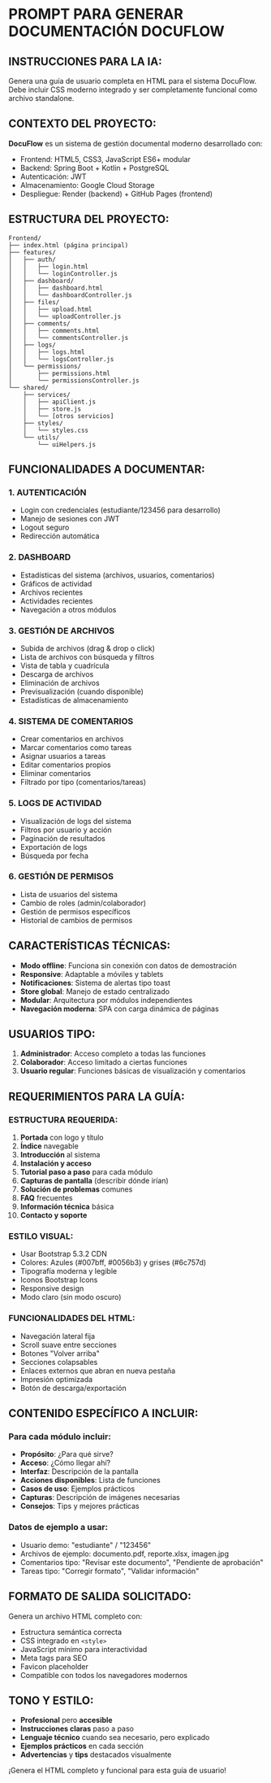 # PROMPT PARA GENERAR DOCUMENTACIÓN DOCUFLOW

## INSTRUCCIONES PARA LA IA:

Genera una guía de usuario completa en HTML para el sistema DocuFlow. Debe incluir CSS moderno integrado y ser completamente funcional como archivo standalone.

## CONTEXTO DEL PROYECTO:

**DocuFlow** es un sistema de gestión documental moderno desarrollado con:
- Frontend: HTML5, CSS3, JavaScript ES6+ modular
- Backend: Spring Boot + Kotlin + PostgreSQL
- Autenticación: JWT
- Almacenamiento: Google Cloud Storage
- Despliegue: Render (backend) + GitHub Pages (frontend)

## ESTRUCTURA DEL PROYECTO:

```
Frontend/
├── index.html (página principal)
├── features/
│   ├── auth/
│   │   ├── login.html
│   │   └── loginController.js
│   ├── dashboard/
│   │   ├── dashboard.html
│   │   └── dashboardController.js
│   ├── files/
│   │   ├── upload.html
│   │   └── uploadController.js
│   ├── comments/
│   │   ├── comments.html
│   │   └── commentsController.js
│   ├── logs/
│   │   ├── logs.html
│   │   └── logsController.js
│   └── permissions/
│       ├── permissions.html
│       └── permissionsController.js
└── shared/
    ├── services/
    │   ├── apiClient.js
    │   ├── store.js
    │   └── [otros servicios]
    ├── styles/
    │   └── styles.css
    └── utils/
        └── uiHelpers.js
```

## FUNCIONALIDADES A DOCUMENTAR:

### 1. AUTENTICACIÓN
- Login con credenciales (estudiante/123456 para desarrollo)
- Manejo de sesiones con JWT
- Logout seguro
- Redirección automática

### 2. DASHBOARD
- Estadísticas del sistema (archivos, usuarios, comentarios)
- Gráficos de actividad
- Archivos recientes
- Actividades recientes
- Navegación a otros módulos

### 3. GESTIÓN DE ARCHIVOS
- Subida de archivos (drag & drop o click)
- Lista de archivos con búsqueda y filtros
- Vista de tabla y cuadrícula
- Descarga de archivos
- Eliminación de archivos
- Previsualización (cuando disponible)
- Estadísticas de almacenamiento

### 4. SISTEMA DE COMENTARIOS
- Crear comentarios en archivos
- Marcar comentarios como tareas
- Asignar usuarios a tareas
- Editar comentarios propios
- Eliminar comentarios
- Filtrado por tipo (comentarios/tareas)

### 5. LOGS DE ACTIVIDAD
- Visualización de logs del sistema
- Filtros por usuario y acción
- Paginación de resultados
- Exportación de logs
- Búsqueda por fecha

### 6. GESTIÓN DE PERMISOS
- Lista de usuarios del sistema
- Cambio de roles (admin/colaborador)
- Gestión de permisos específicos
- Historial de cambios de permisos

## CARACTERÍSTICAS TÉCNICAS:

- **Modo offline**: Funciona sin conexión con datos de demostración
- **Responsive**: Adaptable a móviles y tablets
- **Notificaciones**: Sistema de alertas tipo toast
- **Store global**: Manejo de estado centralizado
- **Modular**: Arquitectura por módulos independientes
- **Navegación moderna**: SPA con carga dinámica de páginas

## USUARIOS TIPO:

1. **Administrador**: Acceso completo a todas las funciones
2. **Colaborador**: Acceso limitado a ciertas funciones
3. **Usuario regular**: Funciones básicas de visualización y comentarios

## REQUERIMIENTOS PARA LA GUÍA:

### ESTRUCTURA REQUERIDA:
1. **Portada** con logo y título
2. **Índice** navegable
3. **Introducción** al sistema
4. **Instalación y acceso**
5. **Tutorial paso a paso** para cada módulo
6. **Capturas de pantalla** (describir dónde irían)
7. **Solución de problemas** comunes
8. **FAQ** frecuentes
9. **Información técnica** básica
10. **Contacto y soporte**

### ESTILO VISUAL:
- Usar Bootstrap 5.3.2 CDN
- Colores: Azules (#007bff, #0056b3) y grises (#6c757d)
- Tipografía moderna y legible
- Iconos Bootstrap Icons
- Responsive design
- Modo claro (sin modo oscuro)

### FUNCIONALIDADES DEL HTML:
- Navegación lateral fija
- Scroll suave entre secciones
- Botones "Volver arriba"
- Secciones colapsables
- Enlaces externos que abran en nueva pestaña
- Impresión optimizada
- Botón de descarga/exportación

## CONTENIDO ESPECÍFICO A INCLUIR:

### Para cada módulo incluir:
- **Propósito**: ¿Para qué sirve?
- **Acceso**: ¿Cómo llegar ahí?
- **Interfaz**: Descripción de la pantalla
- **Acciones disponibles**: Lista de funciones
- **Casos de uso**: Ejemplos prácticos
- **Capturas**: Descripción de imágenes necesarias
- **Consejos**: Tips y mejores prácticas

### Datos de ejemplo a usar:
- Usuario demo: "estudiante" / "123456"
- Archivos de ejemplo: documento.pdf, reporte.xlsx, imagen.jpg
- Comentarios tipo: "Revisar este documento", "Pendiente de aprobación"
- Tareas tipo: "Corregir formato", "Validar información"

## FORMATO DE SALIDA SOLICITADO:

Genera un archivo HTML completo con:
- Estructura semántica correcta
- CSS integrado en `<style>`
- JavaScript mínimo para interactividad
- Meta tags para SEO
- Favicon placeholder
- Compatible con todos los navegadores modernos

## TONO Y ESTILO:

- **Profesional** pero **accesible**
- **Instrucciones claras** paso a paso
- **Lenguaje técnico** cuando sea necesario, pero explicado
- **Ejemplos prácticos** en cada sección
- **Advertencias** y **tips** destacados visualmente

¡Genera el HTML completo y funcional para esta guía de usuario!